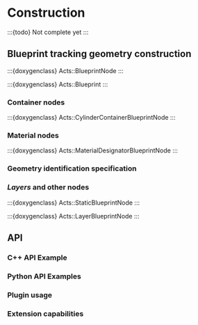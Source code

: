 <!--
SPDX-PackageName: "ACTS"
SPDX-FileCopyrightText: 2016 CERN
SPDX-License-Identifier: MPL-2.0
-->

# Construction

:::{todo}
Not complete yet
:::

## Blueprint tracking geometry construction

:::{doxygenclass} Acts::BlueprintNode
:::

:::{doxygenclass} Acts::Blueprint
:::

### Container nodes

:::{doxygenclass} Acts::CylinderContainerBlueprintNode
:::

### Material nodes

:::{doxygenclass} Acts::MaterialDesignatorBlueprintNode
:::

### Geometry identification specification

### *Layers* and other nodes

:::{doxygenclass} Acts::StaticBlueprintNode
:::

:::{doxygenclass} Acts::LayerBlueprintNode
:::

## API

### C++ API Example

### Python API Examples

### Plugin usage

### Extension capabilities
